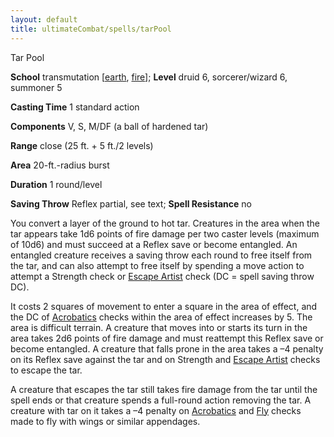 ```yaml
---
layout: default
title: ultimateCombat/spells/tarPool
---
```

Tar Pool

**School** transmutation [[earth](monsters/creatureTypes#_earth-subtype), [fire](monsters/creatureTypes#_fire-subtype)]; **Level** druid 6, sorcerer/wizard 6, summoner 5

**Casting Time** 1 standard action

**Components** V, S, M/DF (a ball of hardened tar)

**Range** close (25 ft. + 5 ft./2 levels)

**Area** 20-ft.-radius burst

**Duration** 1 round/level

**Saving Throw** Reflex partial, see text; **Spell Resistance** no

You convert a layer of the ground to hot tar. Creatures in the area when the tar appears take 1d6 points of fire damage per two caster levels (maximum of 10d6) and must succeed at a Reflex save or become entangled. An entangled creature receives a saving throw each round to free itself from the tar, and can also attempt to free itself by spending a move action to attempt a Strength check or [Escape Artist](skills/escapeArtist#_escape-artist) check (DC = spell saving throw DC).

It costs 2 squares of movement to enter a square in the area of effect, and the DC of [Acrobatics](skills/acrobatics#_acrobatics) checks within the area of effect increases by 5. The area is difficult terrain. A creature that moves into or starts its turn in the area takes 2d6 points of fire damage and must reattempt this Reflex save or become entangled. A creature that falls prone in the area takes a –4 penalty on its Reflex save against the tar and on Strength and [Escape Artist](skills/escapeArtist#_escape-artist) checks to escape the tar.

A creature that escapes the tar still takes fire damage from the tar until the spell ends or that creature spends a full-round action removing the tar. A creature with tar on it takes a –4 penalty on [Acrobatics](skills/acrobatics#_acrobatics) and [Fly](skills/fly#_fly) checks made to fly with wings or similar appendages.

